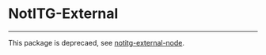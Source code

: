 # NotITG-External
-----------

This package is deprecaed, see [notitg-external-node](https://github.com/Jaezmien/NotITG-External-Node).
